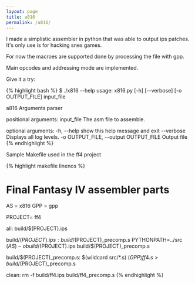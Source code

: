 ```yaml
---
layout: page
title: a816
permalink: /a816/
---
```


I made a simplistic assembler in python that was able to output ips patches. It's only use is for hacking snes games.

For now the macroes are supported done by processing the file with gpp.

Main opcodes and addressing mode are implemented.

Give it a try:

{% highlight bash %}
$ ./x816 --help
usage: x816.py [-h] [--verbose] [-o OUTPUT_FILE] input_file

a816 Arguments parser

positional arguments:
  input_file            The asm file to assemble.

optional arguments:
  -h, --help            show this help message and exit
  --verbose             Displays all log levels.
  -o OUTPUT_FILE, --output OUTPUT_FILE
                        Output file
{% endhighlight %}


Sample Makefile used in the ff4 project

{% highlight makefile linenos %}
# Final Fantasy IV assembler parts
AS = x816
GPP = gpp

PROJECT= ff4

all: build/$(PROJECT).ips

build/$(PROJECT).ips: build/$(PROJECT)_precomp.s
        PYTHONPATH=../src $(AS) -o build/$(PROJECT).ips build/$(PROJECT)_precomp.s

build/$(PROJECT)_precomp.s:  $(wildcard src/*.s)
        $(GPP) ff4.s > build/$(PROJECT)_precomp.s

clean:
        rm -f build/ff4.ips build/ff4_precomp.s
{% endhighlight %}